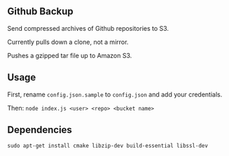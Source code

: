Github Backup
-------------

Send compressed archives of Github repositories to S3.

Currently pulls down a clone, not a mirror.

Pushes a gzipped tar file up to Amazon S3.

Usage
-----

First, rename ```config.json.sample``` to ```config.json``` and add your
credentials.

Then: 
```node index.js <user> <repo> <bucket name>```

Dependencies
------------

```sudo apt-get install cmake libzip-dev build-essential libssl-dev```
